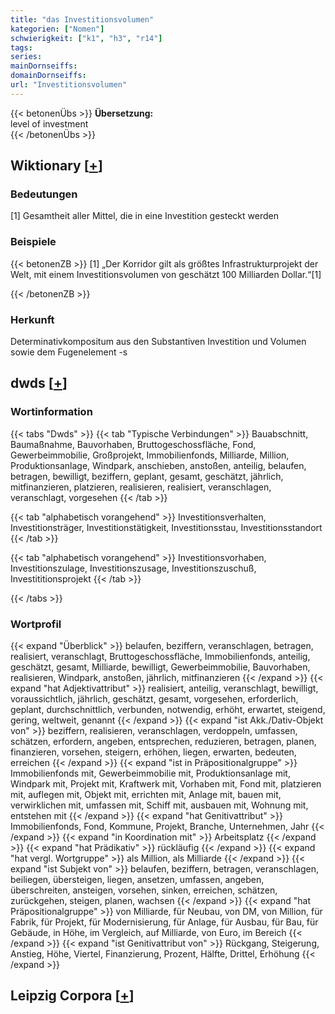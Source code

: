 ```yaml
---
title: "das Investitionsvolumen"
kategorien: ["Nomen"]
schwierigkeit: ["k1", "h3", "r14"]
tags:
series:
mainDornseiffs:
domainDornseiffs:
url: "Investitionsvolumen"
---
```


{{< betonenÜbs >}}
**Übersetzung:**  
level of investment  
{{< /betonenÜbs >}}

## Wiktionary [[+](https://de.wiktionary.org/wiki/Investitionsvolumen)]

### Bedeutungen
[1] Gesamtheit aller Mittel, die in eine Investition gesteckt werden  

### Beispiele
{{< betonenZB >}}
[1] „Der Korridor gilt als größtes Infrastrukturprojekt der Welt, mit einem Investitionsvolumen von geschätzt 100 Milliarden Dollar.“[1]  

{{< /betonenZB >}}
### Herkunft
Determinativkompositum aus den Substantiven Investition und Volumen sowie dem Fugenelement -s  



## dwds [[+](https://www.dwds.de/wb/Investitionsvolumen)]

### Wortinformation
{{< tabs "Dwds" >}}
{{< tab "Typische Verbindungen" >}}
Bauabschnitt, Baumaßnahme, Bauvorhaben, Bruttogeschossfläche, Fond, Gewerbeimmobilie, Großprojekt, Immobilienfonds, Milliarde, Million, Produktionsanlage, Windpark, anschieben, anstoßen, anteilig, belaufen, betragen, bewilligt, beziffern, geplant, gesamt, geschätzt, jährlich, mitfinanzieren, platzieren, realisieren, realisiert, veranschlagen, veranschlagt, vorgesehen
{{< /tab >}}

{{< tab "alphabetisch vorangehend" >}}
Investitionsverhalten, Investitionsträger, Investitionstätigkeit, Investitionsstau, Investitionsstandort
{{< /tab >}}

{{< tab "alphabetisch vorangehend" >}}
Investitionsvorhaben, Investitionszulage, Investitionszusage, Investitionszuschuß, Investititionsprojekt
{{< /tab >}}

{{< /tabs >}}

### Wortprofil
{{< expand "Überblick" >}} belaufen, beziffern, veranschlagen, betragen, realisiert, veranschlagt, Bruttogeschossfläche, Immobilienfonds, anteilig, geschätzt, gesamt, Milliarde, bewilligt, Gewerbeimmobilie, Bauvorhaben, realisieren, Windpark, anstoßen, jährlich, mitfinanzieren {{< /expand >}}
{{< expand "hat Adjektivattribut" >}} realisiert, anteilig, veranschlagt, bewilligt, voraussichtlich, jährlich, geschätzt, gesamt, vorgesehen, erforderlich, geplant, durchschnittlich, verbunden, notwendig, erhöht, erwartet, steigend, gering, weltweit, genannt {{< /expand >}}
{{< expand "ist Akk./Dativ-Objekt von" >}} beziffern, realisieren, veranschlagen, verdoppeln, umfassen, schätzen, erfordern, angeben, entsprechen, reduzieren, betragen, planen, finanzieren, vorsehen, steigern, erhöhen, liegen, erwarten, bedeuten, erreichen {{< /expand >}}
{{< expand "ist in Präpositionalgruppe" >}} Immobilienfonds mit, Gewerbeimmobilie mit, Produktionsanlage mit, Windpark mit, Projekt mit, Kraftwerk mit, Vorhaben mit, Fond mit, platzieren mit, auflegen mit, Objekt mit, errichten mit, Anlage mit, bauen mit, verwirklichen mit, umfassen mit, Schiff mit, ausbauen mit, Wohnung mit, entstehen mit {{< /expand >}}
{{< expand "hat Genitivattribut" >}} Immobilienfonds, Fond, Kommune, Projekt, Branche, Unternehmen, Jahr {{< /expand >}}
{{< expand "in Koordination mit" >}} Arbeitsplatz {{< /expand >}}
{{< expand "hat Prädikativ" >}} rückläufig {{< /expand >}}
{{< expand "hat vergl. Wortgruppe" >}} als Million, als Milliarde {{< /expand >}}
{{< expand "ist Subjekt von" >}} belaufen, beziffern, betragen, veranschlagen, beiliegen, übersteigen, liegen, ansetzen, umfassen, angeben, überschreiten, ansteigen, vorsehen, sinken, erreichen, schätzen, zurückgehen, steigen, planen, wachsen {{< /expand >}}
{{< expand "hat Präpositionalgruppe" >}} von Milliarde, für Neubau, von DM, von Million, für Fabrik, für Projekt, für Modernisierung, für Anlage, für Ausbau, für Bau, für Gebäude, in Höhe, im Vergleich, auf Milliarde, von Euro, im Bereich {{< /expand >}}
{{< expand "ist Genitivattribut von" >}} Rückgang, Steigerung, Anstieg, Höhe, Viertel, Finanzierung, Prozent, Hälfte, Drittel, Erhöhung {{< /expand >}}

## Leipzig Corpora [[+](https://corpora.uni-leipzig.de/en/res?word=Investitionsvolumen&corpusId=deu_newscrawl-public_2018)]

